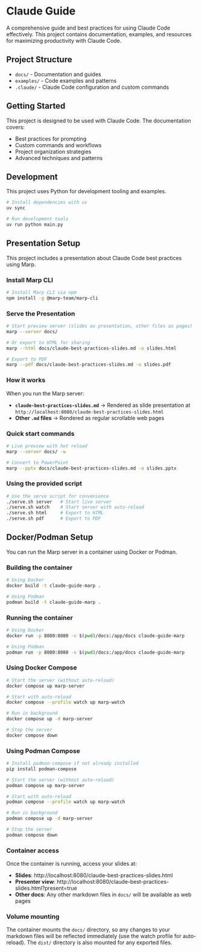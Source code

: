 # Claude Guide

A comprehensive guide and best practices for using Claude Code effectively. This project contains documentation, examples, and resources for maximizing productivity with Claude Code.

## Project Structure

- `docs/` - Documentation and guides
- `examples/` - Code examples and patterns
- `.claude/` - Claude Code configuration and custom commands

## Getting Started

This project is designed to be used with Claude Code. The documentation covers:

- Best practices for prompting
- Custom commands and workflows
- Project organization strategies
- Advanced techniques and patterns

## Development

This project uses Python for development tooling and examples.

```bash
# Install dependencies with uv
uv sync

# Run development tools
uv run python main.py
```

## Presentation Setup

This project includes a presentation about Claude Code best practices using Marp.

### Install Marp CLI

```bash
# Install Marp CLI via npm
npm install -g @marp-team/marp-cli
```

### Serve the Presentation

```bash
# Start preview server (slides as presentation, other files as pages)
marp --server docs/

# Or export to HTML for sharing
marp --html docs/claude-best-practices-slides.md -o slides.html

# Export to PDF
marp --pdf docs/claude-best-practices-slides.md -o slides.pdf
```

### How it works

When you run the Marp server:
- **`claude-best-practices-slides.md`** → Rendered as slide presentation at `http://localhost:8080/claude-best-practices-slides.html`
- **Other `.md` files** → Rendered as regular scrollable web pages

### Quick start commands

```bash
# Live preview with hot reload
marp --server docs/ -w

# Convert to PowerPoint
marp --pptx docs/claude-best-practices-slides.md -o slides.pptx
```

### Using the provided script

```bash
# Use the serve script for convenience
./serve.sh server   # Start live server
./serve.sh watch    # Start server with auto-reload
./serve.sh html     # Export to HTML
./serve.sh pdf      # Export to PDF
```

## Docker/Podman Setup

You can run the Marp server in a container using Docker or Podman.

### Building the container

```bash
# Using Docker
docker build -t claude-guide-marp .

# Using Podman
podman build -t claude-guide-marp .
```

### Running the container

```bash
# Using Docker
docker run -p 8080:8080 -v $(pwd)/docs:/app/docs claude-guide-marp

# Using Podman
podman run -p 8080:8080 -v $(pwd)/docs:/app/docs claude-guide-marp
```

### Using Docker Compose

```bash
# Start the server (without auto-reload)
docker compose up marp-server

# Start with auto-reload
docker compose --profile watch up marp-watch

# Run in background
docker compose up -d marp-server

# Stop the server
docker compose down
```

### Using Podman Compose

```bash
# Install podman-compose if not already installed
pip install podman-compose

# Start the server (without auto-reload)
podman compose up marp-server

# Start with auto-reload
podman compose --profile watch up marp-watch

# Run in background
podman compose up -d marp-server

# Stop the server
podman compose down
```

### Container access

Once the container is running, access your slides at:
- **Slides**: http://localhost:8080/claude-best-practices-slides.html
- **Presenter view**: http://localhost:8080/claude-best-practices-slides.html?present=true
- **Other docs**: Any other markdown files in `docs/` will be available as web pages

### Volume mounting

The container mounts the `docs/` directory, so any changes to your markdown files will be reflected immediately (use the watch profile for auto-reload). The `dist/` directory is also mounted for any exported files.